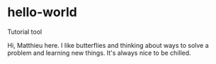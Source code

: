 # hello-world
Tutorial tool

Hi, Matthieu here. I like butterflies and thinking about ways to solve a problem and learning new things.
It's always nice to be chilled.
